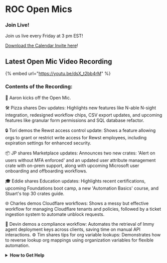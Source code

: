 # ROC Open Mics

### **Join Live!**

Join us live every Friday at 3 pm EST!

&#x20;[Download the Calendar Invite here](https://engine.rewst.io/webhooks/custom/trigger/02eb02e2-1177-43d9-9e13-8547414979fc/c47fdd7f-4075-47a8-ba92-94e790e67c06?request_type=open_mic_link&)!

## Latest Open Mic Video Recording

{% embed url="https://youtu.be/dsX_t2bb4rM" %}

### Contents of the Recording:

🎤 Aaron kicks off the Open Mic.&#x20;

🛠️ Pizza shares Dev updates: Highlights new features like N-able N-sight integration, redesigned workflow chips, CSV export updates, and upcoming features like granular form permissions and SQL database refactor.&#x20;

🔒 Tori demos the Rewst access control update: Shows a feature allowing orgs to grant or restrict write access for Rewst employees, including expiration settings for enhanced security.&#x20;

📦 JP shares Marketplace updates: Announces two new crates: 'Alert on users without MFA enforced' and an updated user attribute management crate with on-prem support, along with upcoming Microsoft user onboarding and offboarding workflows.&#x20;

🎓 Eddie shares Education updates: Highlights recent certifications, upcoming Foundations boot camp, a new 'Automation Basics' course, and Stuart's top 30 crates guide.&#x20;

🌐 Charles demos Cloudflare workflows: Shows a messy but effective workflow for managing Cloudflare tenants and policies, followed by a ticket ingestion system to automate unblock requests.&#x20;

🔑 Devin demos a compliance workflow: Automates the retrieval of Immy agent deployment keys across clients, saving time on manual API interactions. ⚙️ Tim shares tips for org variable lookups: Demonstrates how to reverse lookup org mappings using organization variables for flexible automation.

<details>

<summary><strong>How to Get Help</strong></summary>

* 💬 Chat (Discord): [https://discord.gg/rewst​​ ](https://discord.gg/rewst%E2%80%8B%E2%80%8B)
  * Private #\{{ msp \}} channel
  * \#the-kewp
* 🎫 Submit Tickets to: the\_roc@rewst.io
* 📝 Feature Request + Integration Requests: [https://rewst.canny.io/](https://rewst.canny.io/)

**CLUCK UNIVERSITY – REWST TRAINING:**&#x20;

* 👨‍🏫 Live Instructor-Led Training: [https://calendly.com/cluck-u/](https://calendly.com/cluck-u/)
* 🏁 Rewst Foundations Training: [https://docs.rewst.help/cluck-university/rewst-foundations-10x](https://docs.rewst.help/cluck-university/rewst-foundations-10x)
* ▶️ On-demand Videos: [https://docs.rewst.help/cluck-university/rewst-foundations-10x](https://docs.rewst.help/cluck-university/rewst-foundations-10x)

**DOCS:**&#x20;

* 🥚 Rewst Docs: [https://docs.rewst.help ](https://docs.rewst.help)
* ⛩️ Jinja Docs: [https://jinja.palletsprojects.com/](https://jinja.palletsprojects.com/)

**KEY LINKS:**&#x20;

* 📝 Feature Request + Integration Requests: [https://rewst.canny.io/](https://rewst.canny.io/)

</details>

